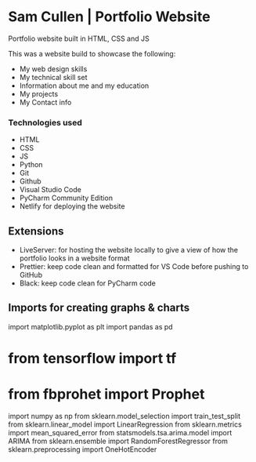 # Sam Cullen | Portfolio Website
Portfolio website built in HTML, CSS and JS

This was a website build to showcase the following:
* My web design skills
* My technical skill set
* Information about me and my education
* My projects
* My Contact info

### Technologies used
* HTML
* CSS
* JS
* Python
* Git
* Github
* Visual Studio Code
* PyCharm Community Edition
* Netlify for deploying the website
## Extensions
* LiveServer: for hosting the website locally to give  a view of how the portfolio looks in a website format
* Prettier: keep code clean and formatted for VS Code before pushing to GitHub
* Black: keep code clean for PyCharm code
## Imports for creating graphs & charts
import matplotlib.pyplot as plt
import pandas as pd

# from tensorflow import tf
# from fbprohet import Prophet
import numpy as np
from sklearn.model_selection import train_test_split
from sklearn.linear_model import LinearRegression
from sklearn.metrics import mean_squared_error
from statsmodels.tsa.arima.model import ARIMA
from sklearn.ensemble import RandomForestRegressor
from sklearn.preprocessing import OneHotEncoder
